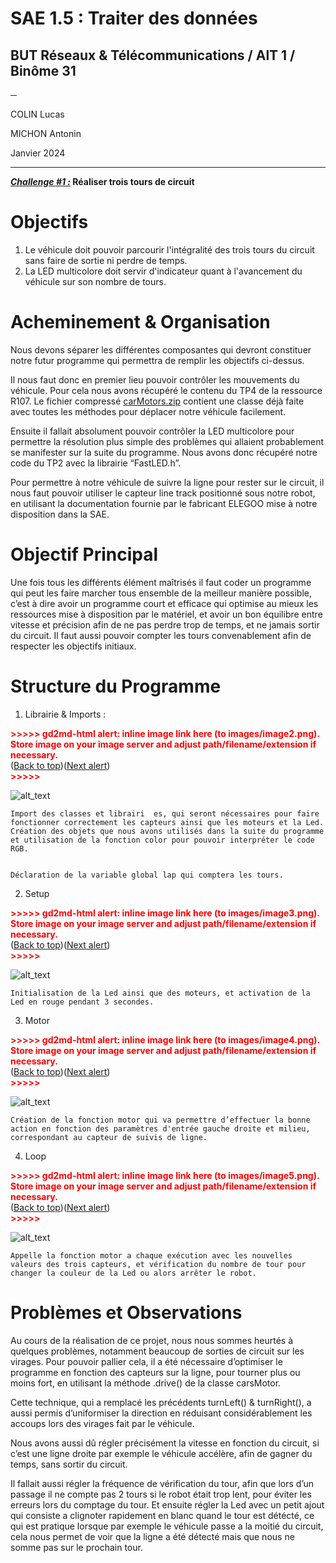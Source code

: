 # **SAE 1.5 : Traiter des données**


## BUT Réseaux & Télécommunications / AlT 1 / Binôme 31

**─**

COLIN Lucas 

MICHON Antonin

Janvier 2024


---

**_<span style="text-decoration:underline;">Challenge #1 :</span>_  Réaliser trois tours de circuit**


# **Objectifs**



1. Le véhicule doit pouvoir parcourir l'intégralité des trois tours du circuit sans faire de sortie ni perdre de temps.
2. La LED multicolore doit servir d'indicateur quant à l'avancement du véhicule sur son nombre de tours.


# **Acheminement & Organisation**

Nous devons séparer les différentes composantes qui devront constituer notre futur programme qui permettra de remplir les objectifs ci-dessus.

Il nous faut donc en premier lieu pouvoir contrôler les mouvements du véhicule. Pour cela nous avons récupéré le contenu du TP4 de la ressource R107. Le fichier compressé [carMotors.zip](https://moodle.univ-fcomte.fr/mod/resource/view.php?id=713831) contient une classe déjà faite avec toutes les méthodes pour déplacer notre véhicule facilement.

Ensuite il fallait absolument pouvoir contrôler la LED multicolore pour permettre la résolution plus simple des problèmes qui allaient probablement se manifester sur la suite du programme. Nous avons donc récupéré notre code du TP2 avec la librairie “FastLED.h”.

Pour permettre à notre véhicule de suivre la ligne pour rester sur le circuit, il nous faut pouvoir utiliser le capteur line track positionné sous notre robot, en utilisant la documentation fournie par le fabricant  ELEGOO mise à notre disposition dans la SAE.


# **Objectif Principal**

Une fois tous les différents élément maîtrisés il faut coder un programme qui peut les faire marcher tous ensemble de la meilleur manière possible, c’est à dire avoir un programme court et efficace qui optimise au mieux les ressources mise à disposition par le matériel, et avoir un bon équilibre entre vitesse et précision afin de ne pas perdre trop de temps, et ne jamais sortir du circuit. Il faut aussi pouvoir compter les tours convenablement afin de respecter les objectifs initiaux.


# **Structure du Programme**



1. Librairie & Imports :

    

<p id="gdcalert2" ><span style="color: red; font-weight: bold">>>>>>  gd2md-html alert: inline image link here (to images/image2.png). Store image on your image server and adjust path/filename/extension if necessary. </span><br>(<a href="#">Back to top</a>)(<a href="#gdcalert3">Next alert</a>)<br><span style="color: red; font-weight: bold">>>>>> </span></p>


![alt_text](images/image2.png "image_tooltip")



    Import des classes et librairi	es, qui seront nécessaires pour faire fonctionner correctement les capteurs ainsi que les moteurs et la Led. Création des objets que nous avons utilisés dans la suite du programme et utilisation de la fonction color pour pouvoir interpréter le code RGB.


    Déclaration de la variable global lap qui comptera les tours.

2. Setup

	

<p id="gdcalert3" ><span style="color: red; font-weight: bold">>>>>>  gd2md-html alert: inline image link here (to images/image3.png). Store image on your image server and adjust path/filename/extension if necessary. </span><br>(<a href="#">Back to top</a>)(<a href="#gdcalert4">Next alert</a>)<br><span style="color: red; font-weight: bold">>>>>> </span></p>


![alt_text](images/image3.png "image_tooltip")



    Initialisation de la Led ainsi que des moteurs, et activation de la Led en rouge pendant 3 secondes.



3. Motor

<p id="gdcalert4" ><span style="color: red; font-weight: bold">>>>>>  gd2md-html alert: inline image link here (to images/image4.png). Store image on your image server and adjust path/filename/extension if necessary. </span><br>(<a href="#">Back to top</a>)(<a href="#gdcalert5">Next alert</a>)<br><span style="color: red; font-weight: bold">>>>>> </span></p>


![alt_text](images/image4.png "image_tooltip")


    Création de la fonction motor qui va permettre d’effectuer la bonne action en fonction des paramètres d'entrée gauche droite et milieu, correspondant au capteur de suivis de ligne.

4. Loop

<p id="gdcalert5" ><span style="color: red; font-weight: bold">>>>>>  gd2md-html alert: inline image link here (to images/image5.png). Store image on your image server and adjust path/filename/extension if necessary. </span><br>(<a href="#">Back to top</a>)(<a href="#gdcalert6">Next alert</a>)<br><span style="color: red; font-weight: bold">>>>>> </span></p>


![alt_text](images/image5.png "image_tooltip")


    Appelle la fonction motor a chaque exécution avec les nouvelles valeurs des trois capteurs, et vérification du nombre de tour pour changer la couleur de la Led ou alors arrêter le robot.



# **Problèmes et Observations**

Au cours de la réalisation de ce projet, nous nous sommes heurtés à quelques problèmes, notamment beaucoup de sorties de circuit sur les virages. Pour pouvoir pallier cela, il a été nécessaire d’optimiser le programme en fonction des capteurs sur la ligne, pour tourner plus ou moins fort, en utilisant la méthode .drive() de la classe carsMotor. 

Cette technique, qui a remplacé les précédents turnLeft() & turnRight(), a aussi permis d’uniformiser la direction en réduisant considérablement les accoups lors des virages fait par le véhicule. 

Nous avons aussi dû régler précisément la vitesse en fonction du circuit, si c’est une ligne droite par exemple le véhicule accélère, afin de gagner du temps, sans sortir du circuit.

Il fallait aussi régler la fréquence de vérification du tour, afin que lors d’un passage il ne compte pas 2 tours si le robot était trop lent, pour éviter les erreurs lors du comptage du tour. Et ensuite régler la Led avec un petit ajout qui consiste a clignoter rapidement en blanc quand le tour est détécté, ce qui est pratique lorsque par exemple le véhicule passe a la moitié du circuit, cela nous permet de voir que la ligne a été détecté mais que nous ne somme pas sur le prochain tour.

